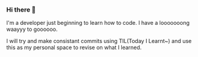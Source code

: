 ### Hi there 👋

<!--
**mangotree0867/mangotree0867** is a ✨ _special_ ✨ repository because its `README.md` (this file) appears on your GitHub profile.

Here are some ideas to get you started:

- 🔭 I’m currently working on ...
- 🌱 I’m currently learning ...
- 👯 I’m looking to collaborate on ...
- 🤔 I’m looking for help with ...
- 💬 Ask me about ...
- 📫 How to reach me: ...
- 😄 Pronouns: ...
- ⚡ Fun fact: ...
-->
I'm a developer just beginning to learn how to code.
I have a looooooong waayyy to goooooo.

I will try and make consistant commits using TIL(Today I Learnt~) and use this as my personal space to revise on what I learned.
